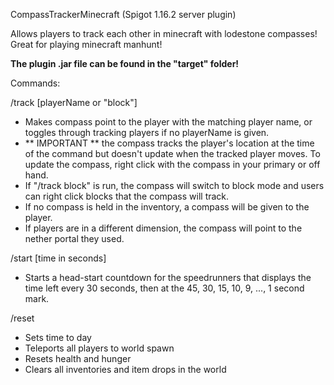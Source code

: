 CompassTrackerMinecraft (Spigot 1.16.2 server plugin)

Allows players to track each other in minecraft with lodestone compasses!
Great for playing minecraft manhunt!

**The plugin .jar file can be found in the "target" folder!**

Commands:

/track [playerName or "block"]
- Makes compass point to the player with the matching player name, or toggles through tracking players if no playerName is given.
- ** IMPORTANT ** the compass tracks the player's location at the time of the command but doesn't update when the tracked player moves. To update the compass,
  right click with the compass in your primary or off hand.
- If "/track block" is run, the compass will switch to block mode and users can right click blocks that the compass will track.
- If no compass is held in the inventory, a compass will be given to the player.
- If players are in a different dimension, the compass will point to the nether portal they used.

/start [time in seconds] 
- Starts a head-start countdown for the speedrunners that displays the time left every 30 seconds, then at the 45, 30, 15, 10, 9, ..., 1 second mark.

/reset
- Sets time to day
- Teleports all players to world spawn
- Resets health and hunger
- Clears all inventories and item drops in the world
